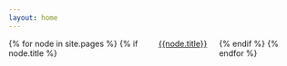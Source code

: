 ```yaml
---
layout: home
---
```

<div class="columns">
    {% for node in site.pages %}
        {% if node.title %}
            <section class="column one-third">
                <a class="card docs-card" href="{{node.url}}">
                    <div class="card-banner" style="background-image: url('https://patterns.forcir.com/v1/{{ node.title | slugify }}');"></div>
                    <header class="card-title">{{node.title}}</header>
                </a>
            </section>
        {% endif %}
    {% endfor %}
</div>

